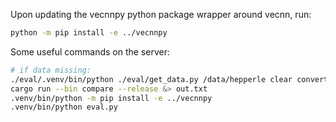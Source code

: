 Upon updating the vecnnpy python package wrapper around vecnn, run:

```sh
python -m pip install -e ../vecnnpy
```

Some useful commands on the server:

```sh
# if data missing:
./eval/.venv/bin/python ./eval/get_data.py /data/hepperle clear convert 300k 10m
cargo run --bin compare --release &> out.txt
.venv/bin/python -m pip install -e ../vecnnpy
.venv/bin/python eval.py
```

